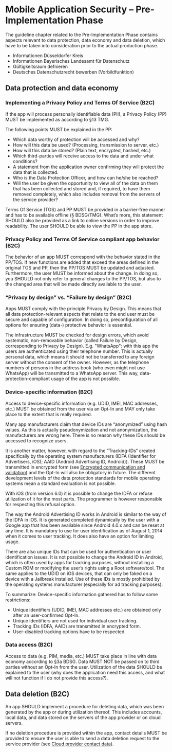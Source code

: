 # Mobile Application Security – Pre-Implementation Phase

The guideline chapter related to the Pre-Implementation Phase contains aspects relevant to data protection, data economy and data deletion, which have to be taken into consideration prior to the actual production phase.
* Informationen Düsseldorfer Kreis
* Informationen Bayerisches Landesamt für Datenschutz
* Gültigkeitsraum defnieren
* Deutsches Datenschutzrecht bewerben (Vorbildfunktion)

## Data protection and data economy

### Implementing a Privacy Policy and Terms Of Service (B2C)

If the app will process personally identifiable data (PII), a Privacy Policy (PP) MUST be implemented as according to §13 TMG.

The following points MUST be explained in the PP:

* Which data worthy of protection will be accessed and why?
* How will this data be used? (Processing, transmission to server, etc.)
* How will this data be stored? (Plain text, encrypted, hashed, etc.)
* Which third-parties will receive access to the data and under what conditions?
* A statement from the application owner confirming they will protect the data that is collected.
* Who is the Data Protection Officer, and how can he/she be reached?
* Will the user be given the opportunity to view all of the data on them that has been collected and stored and, if required, to have them removed completely, which also includes removal from the servers of the service provider?

Terms Of Service (TOS) and PP MUST be provided in a barrier-free manner and has to be available offline (§ BDSG/TMG).
What’s more, this statement SHOULD also be provided as a link to online versions in order to improve readability.
The user SHOULD be able to view the PP in the app store.

### Privacy Policy and Terms Of Service compliant app behavior (B2C)

The behavior of an app MUST correspond with the behavior stated in the PP/TOS.
If new functions are added that exceed the areas defined in the original TOS and PP, then the PP/TOS MUST be updated and adjusted.
Furthermore, the user MUST be informed about the change.
In doing so, you SHOULD not only refer to general changes to the PP/TOS, but also to the changed area that will be made directly available to the user.

### “Privacy by design” vs. “Failure by design” (B2C)

Apps MUST comply with the principle Privacy by Design.
This means that all data protection-relevant aspects that relate to the end user must be secure and capable of configuration.
In doing so, preconfiguration of all options for ensuring (data-) protective behavior is essential.

The infrastructure MUST be checked for design errors, which avoid systematic, non-removable behavior (called Failure by Design, corresponding to Privacy by Design).
E.g. "WhatsApp": with this app the users are authenticated using their telephone number.
This is actually personal data, which means it should not be transferred to any foreign server without the consent of the owner.
However, as the telephone numbers of persons in the address book (who even might not use WhatsApp) will be transmitted to a WhatsApp server.
This way, data-protection-compliant usage of the app is not possible.

### Device-specific information (B2C)

Access to device-specific information (e.g. UDID, IMEI, MAC addresses, etc.) MUST be obtained from the user via an Opt-In and MAY only take place to the extent that is really required.

Many app manufacturers claim that device IDs are “anonymized” using hash values.
As this is actually pseudonymization and not anonymization, the manufacturers are wrong here.
There is no reason why these IDs should be accessed to recognize users.

It is another matter, however, with regard to the “Tracking-IDs“ created specifically by the operating system manufacturers (IDFA (Identifier for Advertisers, iOS); AAID (Android Advertising ID, Android)).
These MUST be transmitted in encrypted form (see [Encrypted communication and validation](ImplementationPhase.md#encrypted-communication-and-validation)) and the Opt-In will also be obligatory in future.
The different development levels of the data protection standards for mobile operating systems mean a standard evaluation is not possible.

With iOS (from version 6.0) it is possible to change the IDFA or refuse utilization of it for the most parts.
The programmer is however responsible for respecting this refusal option.

The way the Android Advertising ID works in Android is similar to the way of the IDFA in iOS.
It is generated completed dynamically by the user with a Google app that has been available since Android 4.0.x and can be reset at any time.
It is mandatory to use for user identification as of August 1, 2014 when it comes to user tracking.
It does also have an option for limiting usage.

There are also unique IDs that can be used for authentication or user identification issues.
It is not possible to change the Android ID in Android, which is often used by apps for tracking purposes, without installing a Custom ROM or modifying the user’s rights using a Root software/tool.
The same applies to the UDID on iOS devices, that can only be faked on a device with a Jailbreak installed.
Use of these IDs is mostly prohibited by the operating systems manufacturer (especially for ad tracking purposes).


To summarize: Device-specific information gathered has to follow some restrictions:

- Unique identifiers (UDID, IMEI, MAC addresses etc.) are obtained only after an user-confirmed Opt-In.
- Unique identifiers are not used for individual user tracking.
- Tracking IDs (IDFA, AAID) are transmitted in encrypted form.
- User-disabled tracking options have to be respected.

### Data access (B2C)

Access to data (e.g. PIM, media, etc.) MUST take place in line with data economy according to §3a BDSG.
Data MUST NOT be passed on to third parties without an Opt-In from the user.
Utilization of the data SHOULD be explained to the user (why does the application need this access, and what will not function if I do not provide this access?).

## Data deletion (B2C)

An app SHOULD implement a procedure for deleting data, which was been generated by the app or during utilization thereof.
This includes accounts, local data, and data stored on the servers of the app provider or on cloud servers.

If no deletion procedure is provided within the app, contact details MUST be provided to ensure the user is able to send a data deletion request to the service provider (see [Cloud provider contact data](ImplementationPhase.md#cloud-provider-contact-data-b2c)).
